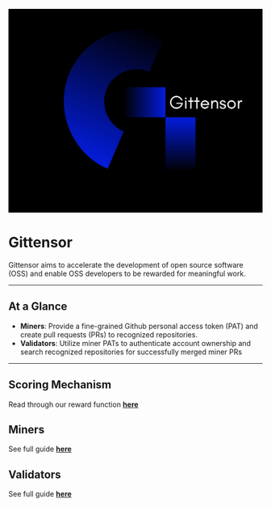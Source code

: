 <p align="center">
  <a href="https://gittensor.io/">
    <img src="assets/gt-w-name.jpg" alt="Gittensor Logo" width="800" />
  </a>
</p>

# Gittensor

Gittensor aims to accelerate the development of open source software (OSS) and enable OSS developers to be rewarded for meaningful work.

---

## At a Glance

- **Miners**: Provide a fine-grained Github personal access token (PAT) and create pull requests (PRs) to recognized repositories.
- **Validators**: Utilize miner PATs to authenticate account ownership and search recognized repositories for successfully merged miner PRs

---

## Scoring Mechanism

Read through our reward function **[here](gittensor/validator/evaluation/reward.py)**

## Miners

See full guide **[here](gittensor/miner/README.md)**

## Validators

See full guide **[here](gittensor/validator/README.md)**
